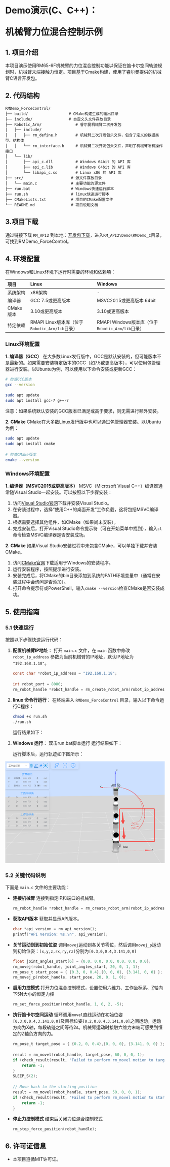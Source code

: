 # <p class="hidden">Demo演示(C、C++)：</p>机械臂力位混合控制示例

## **1. 项目介绍**

本项目演示使用RM65-6F机械臂的力位混合控制功能以保证在笛卡尔空间轨迹规划时，机械臂末端接触力恒定。项目基于Cmake构建，使用了睿尔曼提供的机械臂C语言开发包。

## **2. 代码结构**

```
RMDemo_ForceControl/
├── build/                  # CMake构建生成的输出目录
├── include/                # 自定义头文件存放目录
├── Robotic_Arm/               # 睿尔曼机械臂二次开发包
│   ├── include/
│   │   ├── rm_define.h        # 机械臂二次开发包头文件，包含了定义的数据类型、结构体
│   │   └── rm_interface.h     # 机械臂二次开发包头文件，声明了机械臂所有操作接口
│   └── lib/
│       ├── api_c.dll          # Windows 64bit 的 API 库
│       ├── api_c.lib          # Windows 64bit 的 API 库
│       └── libapi_c.so        # Linux x86 的 API 库
├── src/                     # 源文件存放目录
│   └── main.c               # 主要功能的源文件
├── run.bat                  # Windows快速运行脚本
├── run.sh                   # linux快速运行脚本
├── CMakeLists.txt           # 项目的CMake配置文件
└── README.md                # 项目说明文档

```

## **3.项目下载**

通过链接下载 `RM_API2` 到本地：[开发包下载](https://github.com/RealManRobot/RM_API2.git)，进入`RM_API2\Demo\RMDemo_C`目录，可找到RMDemo_ForceControl。

## **4. 环境配置**

在Windows和Linux环境下运行时需要的环境和依赖项：

| 项目      | Linux                                          | Windows                                          |
| :-------- | :--------------------------------------------- | :----------------------------------------------- |
| 系统架构  | x86架构                                        | -                                                |
| 编译器    | GCC 7.5或更高版本                              | MSVC2015或更高版本 64bit                         |
| CMake版本 | 3.10或更高版本                                 | 3.10或更高版本                                   |
| 特定依赖  | RMAPI Linux版本库（位于`Robotic_Arm/lib`目录） | RMAPI Windows版本库（位于`Robotic_Arm/lib`目录） |

### Linux环境配置

**1. 编译器（GCC）**
在大多数Linux发行版中，GCC是默认安装的，但可能版本不是最新的。如果需要安装特定版本的GCC（如7.5或更高版本），可以使用包管理器进行安装。以Ubuntu为例，可以使用以下命令安装或更新GCC：

```bash
# 检查GCC版本
gcc --version

sudo apt update
sudo apt install gcc-7 g++-7  
```

注意：如果系统默认安装的GCC版本已满足或高于要求，则无需进行额外安装。

**2. CMake**
CMake在大多数Linux发行版中也可以通过包管理器安装。以Ubuntu为例：

```bash
sudo apt update
sudo apt install cmake

# 检查CMake版本
cmake --version
```

### Windows环境配置

**1. 编译器（MSVC2015或更高版本）**
MSVC（Microsoft Visual C++）编译器通常随Visual Studio一起安装。可以按照以下步骤安装：

1. 访问[Visual Studio官网](https://visualstudio.microsoft.com/)下载并安装Visual Studio。
2. 在安装过程中，选择“使用C++的桌面开发”工作负载，这将包括MSVC编译器。
3. 根据需要选择其他组件，如CMake（如果尚未安装）。
4. 完成安装后，打开Visual Studio命令提示符（可在开始菜单中找到），输入`cl`命令检查MSVC编译器是否安装成功。

**2. CMake**
如果Visual Studio安装过程中未包含CMake，可以单独下载并安装CMake。

1. 访问[CMake官网](https://cmake.org/download/)下载适用于Windows的安装程序。
2. 运行安装程序，按照提示进行安装。
3. 安装完成后，将CMake的bin目录添加到系统的PATH环境变量中（通常在安装过程中会询问是否添加）。
4. 打开命令提示符或PowerShell，输入`cmake --version`检查CMake是否安装成功。

## **5. 使用指南**

### **5.1 快速运行**

按照以下步骤快速运行代码：

1. **配置机械臂IP地址**：
   打开 `main.c` 文件，在 `main` 函数中修改 `robot_ip_address` 参数为当前机械臂的IP地址，默认IP地址为 `"192.168.1.18"`。

   ```C
   const char *robot_ip_address = "192.168.1.18";

   int robot_port = 8080;
   rm_robot_handle *robot_handle = rm_create_robot_arm(robot_ip_address, robot_port);
   ```

2. **linux 命令行运行**：
   在终端进入 `RMDemo_ForceControl` 目录，输入以下命令运行C程序： 

   ```bash
   chmod +x run.sh
   ./run.sh
   ```

   运行结果如下：

3. **Windows 运行**： 双击run.bat脚本运行
   运行结果如下：

   运行脚本后，运行轨迹如下图所示：

![ForceControl_trajectory](ForceControl_trajectory.png)

### **5.2 关键代码说明**

下面是 `main.c` 文件的主要功能：


- **连接机械臂**
  连接到指定IP和端口的机械臂。
    ```C
  rm_robot_handle *robot_handle = rm_create_robot_arm(robot_ip_address, robot_port);
    ```

- **获取API版本**
  获取并显示API版本。
  ```C
  char *api_version = rm_api_version();
  printf("API Version: %s.\n", api_version);
  ```

- **关节运动到到初始位姿**
  调用`movej`运动到各关节零位，然后调用`movej_p`运动到初始位姿：`[x,y,z,rx,ry,rz]`分别为`[0.3,0,0.4,3.141,0,0]`
  
  ```C
  float joint_angles_start[6] = {0.0, 0.0, 0.0, 0.0, 0.0, 0.0};
  rm_movej(robot_handle, joint_angles_start, 20, 0, 1, 1);
  rm_pose_t start_pose = { {0.3, 0, 0.4},{0, 0, 0}, {3.141, 0, 0} };
  rm_movej_p(robot_handle, start_pose, 20, 0, 1, 0);
  ```
  
- **启用力控模式**
  打开力位混合控制模式，设置使用六维力、工作坐标系、Z轴向下5N大小的恒定力控
  
  ```C
  rm_set_force_position(robot_handle, 1, 0, 2, -5);
  ```
  
- **执行笛卡尔空间运动**
  循环调用`movel`直线运动在初始位姿`[0.3,0,0.4,3.141,0,0]`及目标位姿`[0.2,0,0.4,3.141,0,0]`之间运动，运动方向为X轴，每段轨迹之间等待2s。机械臂运动时接触六维力末端可感受到恒定的Z轴负方向的力。
  
  ```C
  rm_pose_t target_pose = { {0.2, 0, 0.4},{0, 0, 0}, {3.141, 0, 0} };
  
  result = rm_movel(robot_handle, target_pose, 60, 0, 0, 1);
  if (check_result(result, "Failed to perform rm_movel motion to target_pose") != 0) {
      return -1;
  }
  SLEEP_S(2);
  
  // Move back to the starting position
  result = rm_movel(robot_handle, start_pose, 50, 0, 0, 1);
  if (check_result(result, "Failed to perform rm_movel motion to start_pose") != 0) {
      return -1;
  }
  ```
  
- **停止力控制模式**
  结束后关闭力位混合控制模式
  ```C
  rm_stop_force_position(robot_handle);
  ```

## **6. 许可证信息**

* 本项目遵循MIT许可证。
